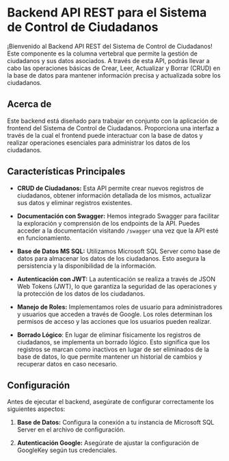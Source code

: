 # Backend API REST para el Sistema de Control de Ciudadanos

¡Bienvenido al Backend API REST del Sistema de Control de Ciudadanos! Este componente es la columna vertebral que permite la gestión de ciudadanos y sus datos asociados. A través de esta API, podrás llevar a cabo las operaciones básicas de Crear, Leer, Actualizar y Borrar (CRUD) en la base de datos para mantener información precisa y actualizada sobre los ciudadanos.

## Acerca de

Este backend está diseñado para trabajar en conjunto con la aplicación de frontend del Sistema de Control de Ciudadanos. Proporciona una interfaz a través de la cual el frontend puede interactuar con la base de datos y realizar operaciones esenciales para administrar los datos de los ciudadanos.

## Características Principales

- **CRUD de Ciudadanos:** Esta API permite crear nuevos registros de ciudadanos, obtener información detallada de los mismos, actualizar sus datos y eliminar registros existentes.

- **Documentación con Swagger:** Hemos integrado Swagger para facilitar la exploración y comprensión de los endpoints de la API. Puedes acceder a la documentación visitando `/swagger` una vez que la API esté en funcionamiento.

- **Base de Datos MS SQL:** Utilizamos Microsoft SQL Server como base de datos para almacenar los datos de los ciudadanos. Esto asegura la persistencia y la disponibilidad de la información.

- **Autenticación con JWT:** La autenticación se realiza a través de JSON Web Tokens (JWT), lo que garantiza la seguridad de las operaciones y la protección de los datos de los ciudadanos.

- **Manejo de Roles:** Implementamos roles de usuario para administradores y usuarios que acceden a través de Google. Los roles determinan los permisos de acceso y las acciones que los usuarios pueden realizar.

- **Borrado Lógico**: En lugar de eliminar físicamente los registros de ciudadanos, se implementa un borrado lógico. Esto significa que los registros se marcan como inactivos en lugar de ser eliminados de la base de datos, lo que permite mantener un historial de cambios y recuperar datos en caso necesario.

## Configuración

Antes de ejecutar el backend, asegúrate de configurar correctamente los siguientes aspectos:

1. **Base de Datos:** Configura la conexión a tu instancia de Microsoft SQL Server en el archivo de configuración.

2. **Autenticación Google:** Asegúrate de ajustar la configuración de GoogleKey según tus credenciales.
